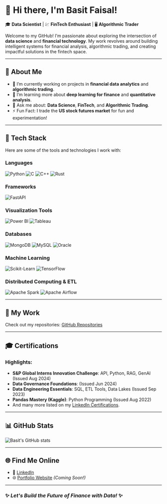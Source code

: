 # 👋 Hi there, I'm **Basit Faisal**!

🎓 **Data Scientist** | 💹 **FinTech Enthusiast** | 🖥️ **Algorithmic Trader**

Welcome to my GitHub! I'm passionate about exploring the intersection of **data science** and **financial technology**. My work revolves around building intelligent systems for financial analysis, algorithmic trading, and creating impactful solutions in the fintech space.

---

## 🌟 **About Me**
- 🔭 I’m currently working on projects in **financial data analytics** and **algorithmic trading**.
- 🌱 I’m learning more about **deep learning for finance** and **quantitative analysis**.
- 💬 Ask me about: **Data Science**, **FinTech**, and **Algorithmic Trading**.
- ⚡ Fun Fact: I trade the **US stock futures market** for fun and experimentation!

---

## 🚀 **Tech Stack**
Here are some of the tools and technologies I work with:

### **Languages**
![Python](https://img.shields.io/badge/Python-3776AB?style=for-the-badge&logo=python&logoColor=white)
![C](https://img.shields.io/badge/C-A8B9CC?style=for-the-badge&logo=c&logoColor=white)
![C++](https://img.shields.io/badge/C++-00599C?style=for-the-badge&logo=cplusplus&logoColor=white)
![Rust](https://img.shields.io/badge/Rust-000000?style=for-the-badge&logo=rust&logoColor=white)

### **Frameworks**
![FastAPI](https://img.shields.io/badge/FastAPI-009688?style=for-the-badge&logo=fastapi&logoColor=white)

### **Visualization Tools**
![Power BI](https://img.shields.io/badge/Power_BI-F2C811?style=for-the-badge&logo=powerbi&logoColor=black)
![Tableau](https://img.shields.io/badge/Tableau-E97627?style=for-the-badge&logo=tableau&logoColor=white)

### **Databases**
![MongoDB](https://img.shields.io/badge/MongoDB-47A248?style=for-the-badge&logo=mongodb&logoColor=white)
![MySQL](https://img.shields.io/badge/MySQL-4479A1?style=for-the-badge&logo=mysql&logoColor=white)
![Oracle](https://img.shields.io/badge/Oracle-F80000?style=for-the-badge&logo=oracle&logoColor=white)

### **Machine Learning**
![Scikit-Learn](https://img.shields.io/badge/Scikit--Learn-F7931E?style=for-the-badge&logo=scikit-learn&logoColor=white)
![TensorFlow](https://img.shields.io/badge/TensorFlow-FF6F00?style=for-the-badge&logo=tensorflow&logoColor=white)

### **Distributed Computing & ETL**
![Apache Spark](https://img.shields.io/badge/Apache_Spark-E25A1C?style=for-the-badge&logo=apachespark&logoColor=white)
![Apache Airflow](https://img.shields.io/badge/Apache_Airflow-017CEE?style=for-the-badge&logo=apacheairflow&logoColor=white)

---

## 🚀 **My Work**
Check out my repositories: [GitHub Repositories](https://github.com/basit-faisal?tab=repositories)

---

## 🎓 **Certifications**
### Highlights:
- **S&P Global Interns Innovation Challenge**: API, Python, RAG, GenAI (Issued Aug 2024)  
- **Data Governance Foundations**: (Issued Jun 2024)  
- **Data Engineering Essentials**: SQL, ETL Tools, Data Lakes (Issued Sep 2023)  
- **Pandas Mastery (Kaggle)**: Python Programming (Issued Aug 2022)  
- And many more listed on my [LinkedIn Certifications](https://www.linkedin.com/in/basitfaisal/details/certifications/).

---

## 📊 **GitHub Stats**
![Basit's GitHub stats](https://github-readme-stats.vercel.app/api?username=basit-faisal&show_icons=true&theme=dark)

---

## 🌐 **Find Me Online**
- 💼 [LinkedIn](https://linkedin.com/in/basitfaisal)
- 🌐 [Portfolio Website](#) *(Coming Soon!)*

---

### ✨ *Let's Build the Future of Finance with Data!* ✨
